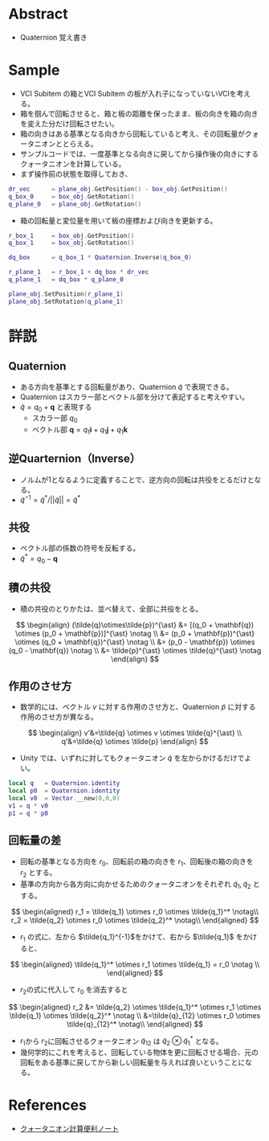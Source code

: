 # Abstract
* Quaternion 覚え書き

# Sample
* VCI Subitem の箱とVCI Subitem の板が入れ子になっていないVCIを考える。
* 箱を掴んで回転させると、箱と板の距離を保ったまま、板の向きを箱の向きを変えた分だけ回転させたい。
* 箱の向きはある基準となる向きから回転していると考え、その回転量がクォータニオンととらえる。
* サンプルコードでは、一度基準となる向きに戻してから操作後の向きにするクォータニオンを計算している。
* まず操作前の状態を取得しておき、
```lua
dr_vec      = plane_obj.GetPosition() - box_obj.GetPosition()
q_box_0     = box_obj.GetRotation()
q_plane_0   = plane_obj.GetRotation()
```
* 箱の回転量と変位量を用いて板の座標および向きを更新する。
```lua
r_box_1     = box_obj.GetPosition()
q_box_1     = box_obj.GetRotation()

dq_box      = q_box_1 * Quaternion.Inverse(q_box_0)

r_plane_1   = r_box_1 + dq_box * dr_vec
q_plane_1   = dq_box * q_plane_0

plane_obj.SetPosition(r_plane_1)
plane_obj.SetRotation(q_plane_1)
```

# 詳説
## Quaternion
  * ある方向を基準とする回転量があり、Quaternion $\tilde{q}$ で表現できる。
  * Quaternion はスカラー部とベクトル部を分けて表記すると考えやすい。
  * $\tilde{q} = q_0 + \mathbf{q}$ と表現する
    * スカラー部 $q_0$
    * ベクトル部 $\mathbf{q} = q_1 \mathbf{i} + q_1 \mathbf{j} + q_1 \mathbf{k}$
##  逆Quarternion（Inverse）
  * ノルムが1となるように定義することで、逆方向の回転は共役をとるだけとなる。
  * $\tilde{q}^{-1} = \tilde{q}^* / ||\tilde{q}|| = \tilde{q}^{\ast}$
## 共役
  * ベクトル部の係数の符号を反転する。
  * $\tilde{q}^{\ast} = q_0 - \mathbf{q}$
## 積の共役
  * 積の共役のとりかたは、並べ替えて、全部に共役をとる。

$$
\begin{align}
  (\tilde{q}\otimes\tilde{p})^{\ast} &= [(q_0 + \mathbf{q}) \otimes (p_0 + \mathbf{p})]^{\ast} \notag \\
  &= (p_0 + \mathbf{p})^{\ast} \otimes (q_0 + \mathbf{q})^{\ast} \notag \\
  &= (p_0 - \mathbf{p}) \otimes (q_0 - \mathbf{q}) \notag \\
  &= \tilde{p}^{\ast} \otimes \tilde{q}^{\ast} \notag 
\end{align}
$$

## 作用のさせ方
* 数学的には、ベクトル $v$ に対する作用のさせ方と、Quaternion $\tilde{p}$ に対する作用のさせ方が異なる。

$$
\begin{align}
  v'&=\tilde{q} \otimes v \otimes \tilde{q}^{\ast}  \\
  q'&=\tilde{q} \otimes \tilde{p}
  \end{align}
$$

* Unity では、いずれに対してもクォータニオン $\tilde{q}$ を左からかけるだけでよい。
```lua
local q   = Quaternion.identity
local p0  = Quaternion.identity
local v0  = Vector.__new(0,0,0)
v1 = q * v0
p1 = q * p0
```

## 回転量の差
* 回転の基準となる方向を $r_0$、回転前の箱の向きを $r_1$、回転後の箱の向きを $r_2$ とする。
* 基準の方向から各方向に向かせるためのクォータニオンをそれぞれ $\tilde{q}_1, \tilde{q}_2$ とする。

$$
\begin{aligned}
  r_1 = \tilde{q_1} \otimes r_0 \otimes \tilde{q_1}^* \notag\\
  r_2 = \tilde{q_2} \otimes r_0 \otimes \tilde{q_2}^* \notag\\
\end{aligned}
$$

* $r_1$ の式に、左から $\tilde{q_1}^{-1}$をかけて、右から $\tilde{q_1}$ をかけると、

$$
\begin{aligned}
  \tilde{q_1}^* \otimes r_1 \otimes \tilde{q_1} =  r_0 \notag \\
\end{aligned}
$$

*  $r_2$の式に代入して $r_0$ を消去すると

$$
\begin{aligned}
  r_2 &= \tilde{q_2} \otimes \tilde{q_1}^* \otimes r_1 \otimes \tilde{q_1} \otimes \tilde{q_2}^* \notag \\
  &=\tilde{q}_{12} \otimes r_0 \otimes \tilde{q}_{12}^* \notag\\
\end{aligned}
$$

* $r_1$から $r_2$に回転させるクォータニオン $\tilde{q}_{12}$ は $\tilde{q}_2\otimes \tilde{q}_1^{\ast}$ となる。
* 幾何学的にこれを考えると、回転している物体を更に回転させる場合、元の回転をある基準に戻してから新しい回転量を与えれば良いということになる。


# References
* [クォータニオン計算便利ノート](https://www.mesw.co.jp/business/report/pdf/mss_18_07.pdf)